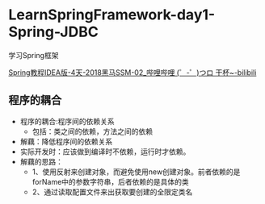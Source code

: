 # LearnSpringFramework-day1-Spring-JDBC
  
  学习Spring框架
  
  [Spring教程IDEA版-4天-2018黑马SSM-02_哔哩哔哩 (゜-゜)つロ 干杯~-bilibili](https://www.bilibili.com/video/BV1Sb411s7vP?from=search&seid=6126662563921252654)
  
## 程序的耦合
- 程序的耦合:程序间的依赖关系
    - 包括：类之间的依赖，方法之间的依赖
- 解藕：降低程序间的依赖关系
- 实际开发时：应该做到编译时不依赖，运行时才依赖。
- 解藕的思路：
    - 1、使用反射来创建对象，而避免使用new创建对象。前者依赖的是forName中的参数字符串，后者依赖的是具体的类
    - 2、通过读取配置文件来出获取要创建的全限定类名